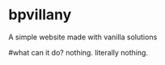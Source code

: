 # bpvillany
A simple website made with vanilla solutions

#what can it do?
nothing. literally nothing.
